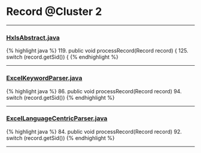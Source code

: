 # Record @Cluster 2

***

### [HxlsAbstract.java](https://searchcode.com/codesearch/view/68613461/)
{% highlight java %}
119. public void processRecord(Record record) {
125.   switch (record.getSid()) {
{% endhighlight %}

***

### [ExcelKeywordParser.java](https://searchcode.com/codesearch/view/12440040/)
{% highlight java %}
86. public void processRecord(Record record)
94.         switch (record.getSid())
{% endhighlight %}

***

### [ExcelLanguageCentricParser.java](https://searchcode.com/codesearch/view/12440043/)
{% highlight java %}
84. public void processRecord(Record record)
92.         switch (record.getSid())
{% endhighlight %}

***

